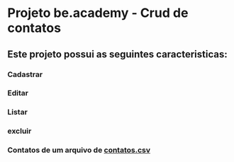 # Projeto be.academy - Crud de contatos 

## Este projeto possui as seguintes caracteristicas:

### Cadastrar
### Editar
### Listar
### excluir

### Contatos de um arquivo de [contatos.csv](./projeto/dados/contatos.csv)